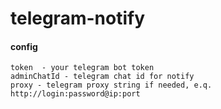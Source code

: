 # telegram-notify

#### config

    token  - your telegram bot token
    adminChatId - telegram chat id for notify
    proxy - telegram proxy string if needed, e.q. http://login:password@ip:port 
    